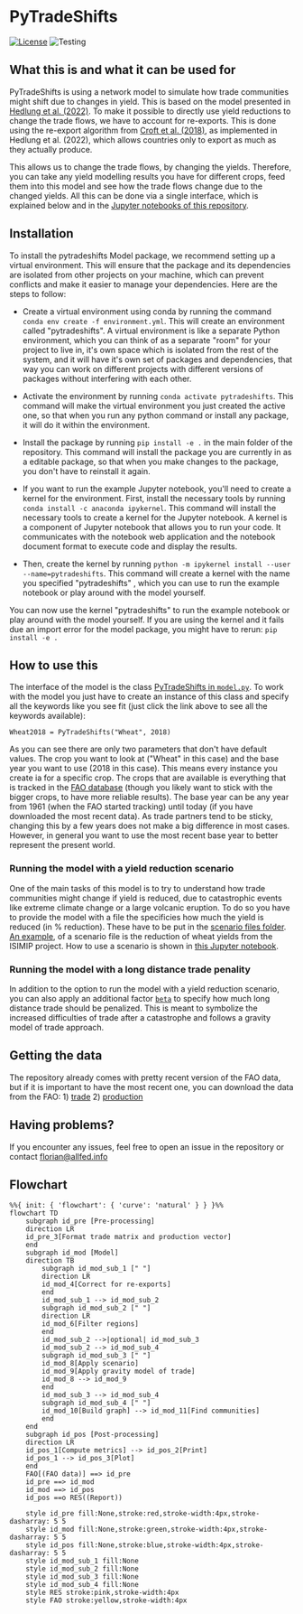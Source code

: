 # PyTradeShifts

[![License](https://img.shields.io/badge/License-Apache_2.0-blue.svg)](https://opensource.org/licenses/Apache-2.0) ![Testing](https://github.com/allfed/pytradeshifts/actions/workflows/testing.yml/badge.svg)

## What this is and what it can be used for

PyTradeShifts is using a network model to simulate how trade communities might shift due to changes in yield. This is based on the model presented in [Hedlung et al. (2022)](https://iopscience.iop.org/article/10.1088/1748-9326/aca68b). To make it possible to directly use yield reductions to change the trade flows, we have to account for re-exports. This is done using the re-export algorithm from [Croft et al. (2018)](https://www.sciencedirect.com/science/article/pii/S0959652618326180), as implemented in Hedlung et al. (2022), which allows countries only to export as much as they actually produce. 

This allows us to change the trade flows, by changing the yields. Therefore, you can take any yield modelling results you have for different crops, feed them into this model and see how the trade flows change due to the changed yields. All this can be done via a single interface, which is explained below and in the [Jupyter notebooks of this repository](https://github.com/allfed/pytradeshifts/tree/main/scripts). 

## Installation
To install the pytradeshifts Model package, we recommend setting up a virtual environment. This will ensure that the package and its dependencies are isolated from other projects on your machine, which can prevent conflicts and make it easier to manage your dependencies. Here are the steps to follow:

* Create a virtual environment using conda by running the command `conda env create -f environment.yml`. This will create an environment called "pytradeshifts". A virtual environment is like a separate Python environment, which you can think of as a separate "room" for your project to live in, it's own space which is isolated from the rest of the system, and it will have it's own set of packages and dependencies, that way you can work on different projects with different versions of packages without interfering with each other.

* Activate the environment by running `conda activate pytradeshifts`. This command will make the virtual environment you just created the active one, so that when you run any python command or install any package, it will do it within the environment.

* Install the package by running `pip install -e .` in the main folder of the repository. This command will install the package you are currently in as a editable package, so that when you make changes to the package, you don't have to reinstall it again.

* If you want to run the example Jupyter notebook, you'll need to create a kernel for the environment. First, install the necessary tools by running `conda install -c anaconda ipykernel`. This command will install the necessary tools to create a kernel for the Jupyter notebook. A kernel is a component of Jupyter notebook that allows you to run your code. It communicates with the notebook web application and the notebook document format to execute code and display the results.

* Then, create the kernel by running `python -m ipykernel install --user --name=pytradeshifts`. This command will create a kernel with the name you specified "pytradeshifts" , which you can use to run the example notebook or play around with the model yourself.

You can now use the kernel "pytradeshifts" to run the example notebook or play around with the model yourself. If you are using the kernel and it fails due an import error for the model package, you might have to rerun: `pip install -e .`

## How to use this

The interface of the model is the class [PyTradeShifts in `model.py`](https://github.com/allfed/pytradeshifts/blob/main/src/model.py#L21). To work with the model you just have to create an instance of this class and specify all the keywords like you see fit (just click the link above to see all the keywords available):

`Wheat2018 = PyTradeShifts("Wheat", 2018)`

As you can see there are only two parameters that don't have default values. The crop you want to look at ("Wheat" in this case) and the base year you want to use (2018 in this case). This means every instance you create ia for a specific crop. The crops that are available is everything that is tracked in the [FAO database](http://www.fao.org/faostat/en/#data/TM) (though you likely want to stick with the bigger crops, to have more reliable results). The base year can be any year from 1961 (when the FAO started tracking) until today (if you have downloaded the most recent data). As trade partners tend to be sticky, changing this by a few years does not make a big difference in most cases. However, in general you want to use the most recent base year to better represent the present world. 

### Running the model with a yield reduction scenario
One of the main tasks of this model is to try to understand how trade communities might change if yield is reduced, due to catastrophic events like extreme climate change or a large volcanic eruption. To do so you have to provide the model with a file the specificies how much the yield is reduced (in % reduction). These have to be put in the [scenario files folder](https://github.com/allfed/pytradeshifts/tree/main/data/scenario_files).  [An example](https://github.com/allfed/pytradeshifts/blob/main/data/scenario_files/ISIMIP_climate/ISIMIP_wheat_Hedlung.csv), of a scenario file is the reduction of wheat yields from the ISIMIP project. How to use a scenario is shown in [this Jupyter notebook](https://github.com/allfed/pytradeshifts/blob/main/scripts/ISIMIP_example.ipynb). 

### Running the model with a long distance trade penality
In addition to the option to run the model with a yield reduction scenario, you can also apply an additional factor [`beta`](https://github.com/allfed/pytradeshifts/blob/main/src/model.py#L51) to specify how much long distance trade should be penalized. This is meant to symbolize the increased difficulties of trade after a catastrophe and follows a gravity model of trade approach.

## Getting the data

The repository already comes with pretty recent version of the FAO data, but if it is important to have the most recent one, you can download the data from the FAO: 1) [trade](http://www.fao.org/faostat/en/#data/TM) 2) [production](http://www.fao.org/faostat/en/#data/QC)

## Having problems?

If you encounter any issues, feel free to open an issue in the repository or contact florian@allfed.info

## Flowchart
```mermaid
%%{ init: { 'flowchart': { 'curve': 'natural' } } }%%
flowchart TD
    subgraph id_pre [Pre-processing]
    direction LR
    id_pre_3[Format trade matrix and production vector]
    end
    subgraph id_mod [Model]
    direction TB
        subgraph id_mod_sub_1 [" "]
        direction LR
        id_mod_4[Correct for re-exports]
        end
        id_mod_sub_1 --> id_mod_sub_2
        subgraph id_mod_sub_2 [" "]
        direction LR
        id_mod_6[Filter regions]
        end
        id_mod_sub_2 -->|optional| id_mod_sub_3
        id_mod_sub_2 --> id_mod_sub_4
        subgraph id_mod_sub_3 [" "]
        id_mod_8[Apply scenario]
        id_mod_9[Apply gravity model of trade]
        id_mod_8 --> id_mod_9
        end
        id_mod_sub_3 --> id_mod_sub_4
        subgraph id_mod_sub_4 [" "]
        id_mod_10[Build graph] --> id_mod_11[Find communities]
        end
    end
    subgraph id_pos [Post-processing]
    direction LR
    id_pos_1[Compute metrics] --> id_pos_2[Print]
    id_pos_1 --> id_pos_3[Plot]
    end
    FAO[(FAO data)] ==> id_pre
    id_pre ==> id_mod
    id_mod ==> id_pos
    id_pos ==o RES((Report))

    style id_pre fill:None,stroke:red,stroke-width:4px,stroke-dasharray: 5 5
    style id_mod fill:None,stroke:green,stroke-width:4px,stroke-dasharray: 5 5
    style id_pos fill:None,stroke:blue,stroke-width:4px,stroke-dasharray: 5 5
    style id_mod_sub_1 fill:None
    style id_mod_sub_2 fill:None
    style id_mod_sub_3 fill:None
    style id_mod_sub_4 fill:None
    style RES stroke:pink,stroke-width:4px
    style FAO stroke:yellow,stroke-width:4px
```

